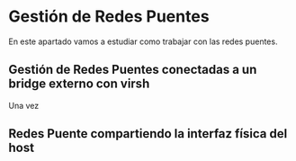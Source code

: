 # Gestión de Redes Puentes

En este apartado vamos  a estudiar como trabajar con las redes puentes.

## Gestión de Redes Puentes conectadas a un bridge externo con virsh

Una vez 


##  Redes Puente compartiendo la interfaz física del host
